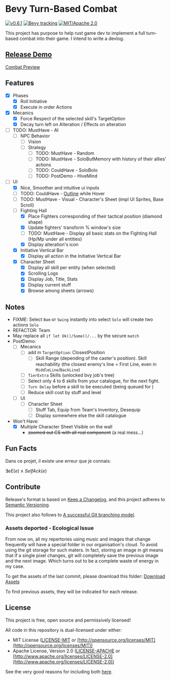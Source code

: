 # Bevy Turn-Based Combat

[![v0.6.1](https://img.shields.io/badge/v0.6.1-gray?style=flat&logo=github&logoColor=181717&link=https://github.com/Fabinistere/bevy_turn-based_combat/releases/tag/v0.6.1)](https://github.com/Fabinistere/bevy_turn-based_combat/releases/tag/v0.6.1)
[![Bevy tracking](https://img.shields.io/badge/Bevy%20tracking-released%20version-lightblue)](https://github.com/bevyengine/bevy/blob/main/docs/plugins_guidelines.md#main-branch-tracking)
[![MIT/Apache 2.0](https://img.shields.io/badge/license-MIT%2FApache-blue.svg)](https://github.com/fabinistere/bevy_turn-based_combat#license)

This project has purpose to help rust game dev to implement a full turn-based combat into their game. I intend to write a devlog.

## [Release Demo](https://fabinistere.github.io/bevy_turn-based_combat/)

[Combat Preview](https://github.com/Fabinistere/bevy_turn-based_combat/assets/73140258/536b91f1-6e4a-4e60-8c1d-21e19445676a)

## Features

- [x] Phases
  - [x] Roll Initiative
  - [x] Execute in order Actions
- [x] Mecanics
  - [x] Force Respect of the selected skill's TargetOption
  - [x] Decay turn left on Alteration / Effects on alteration
- [ ] TODO: MustHave - AI
  - [ ] NPC Behavior
    - [ ] Vision
    - [ ] Strategy
      - [ ] TODO: MustHave - Random
      - [ ] TODO: MustHave - SoloButMemory with history of their allies' actions
      - [ ] TODO: CouldHave - SoloBolo
      - [ ] TODO: PostDemo - HiveMind
- [ ] UI
  - [x] Nice, Smoother and intuitive ui inputs
  - [ ] TODO: CouldHave - [Outline](https://github.com/YoshieraHuang/bevy_outline "or simple outline sprite") while Hover
  - [ ] TODO: MustHave - Visual - Character's Sheet (impl UI Sprites, Base Scroll)
  - [ ] Fighting Hall
    - [x] Place Fighters corresponding of their tactical position (diamond shape)
    - [x] Update fighters' transform % window's size
    - [ ] TODO: MustHave - Display all basic stats on the Fighting Hall (Hp/Mp under all entities)
    - [x] Display alteration's icon
  - [x] Initiative Vertical Bar
    - [x] Display all action in the Initiative Vertical Bar
  - [x] Character Sheet
    - [x] Display all skill per entity (when selected)
    - [x] Scrolling Logs
    - [x] Display Job, Title, Stats
    - [x] Display current stuff
    - [x] Browse among sheets (arrows)

<!-- DOC: Write Devlog -->

## Notes

- FIXME: Select `Bam` or `Swing` instantly into select `Solo` will create two actions `Solo`
- REFACTOR: Team
- May replace all `if let Ok()/Some()/...` by the secure `match`
- PostDemo: <!-- TODO: PostDemo: -->
  - [ ] Mecanics
    - [ ] add in `TargetOption`: ClosestPosition
      - [ ] Skill Range (depending of the caster's position).
      Skill reachability (the closest enemy's line = First Line, even in `MiddleLine`/`BackLine`)
    - [ ] `TierExtra` Skills (unlocked bvy job's tree)
    - [ ] Select only 4 to 6 skills from your catalogue, for the next fight.
    - [ ] `Turn Delay` before a skill to be executed (being queued for )
    - [ ] Reduce skill cost by stuff and level
  - [ ] UI
    - [ ] Character Sheet
      - [ ] Stuff Tab, Equip from Team's Inventory, Desequip
      - [ ] Display somewhere else the skill catalogue
- Won't Have:
  - [x] Multiple Character Sheet Visible on the wall
    - ~~zoomed out CS with all real component~~ (a real mess...)

## Fun Facts

Dans ce projet, il existe une erreur que je connais:

$\exists e E(e) \wedge SelfAck(e)$

## Contribute

Release's format is based on [Keep a Changelog](https://keepachangelog.com/en/1.0.0/),
and this project adheres to [Semantic Versioning](https://semver.org/spec/v2.0.0.html).

This project also follows to [A successful Git branching model](https://nvie.com/posts/a-successful-git-branching-model/).

### Assets deported - Ecological Issue

From now on, all my repertories using music and images that change frequently will have a special folder in our organisation's cloud.
To avoid using the git storage for such maters.
In fact, storing an image in git means that if a single pixel changes, git will completely save the previous image and the next image.
Which turns out to be a complete waste of energy in my case.

To get the assets of the last commit, please download this folder:
[Download Assets](https://drive.google.com/drive/folders/1VyAxd2Jsbv0EQ3Z_Ye4U7_Cybimk_Wk0?usp=share_link)

To find previous assets, they will be indicated for each release.

## License

This project is free, open source and permissively licensed!

All code in this repository is dual-licensed under either:

- MIT License ([LICENSE-MIT](LICENSE-MIT) or [http://opensource.org/licenses/MIT](http://opensource.org/licenses/MIT))
- Apache License, Version 2.0 ([LICENSE-APACHE](LICENSE-APACHE) or [http://www.apache.org/licenses/LICENSE-2.0](http://www.apache.org/licenses/LICENSE-2.0))

See the very good reasons for including both [here](https://github.com/bevyengine/bevy/issues/2373).
